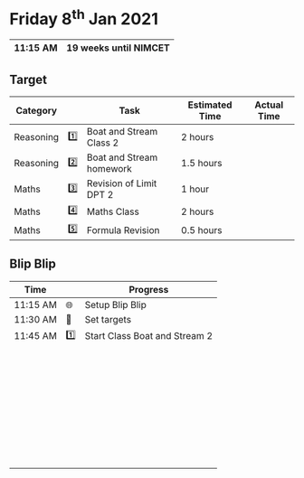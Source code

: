 # Friday 8<sup>th</sup> Jan 2021

| 11:15 AM | 19 weeks until NIMCET |
| -------- | --------------------: |

## Target

| Category  |         | Task                     | Estimated Time | Actual Time |
| --------- | ------- | ------------------------ | -------------- | ----------- |
| Reasoning | :one:   | Boat and Stream Class 2  | 2 hours        |             |
| Reasoning | :two:   | Boat and Stream homework | 1.5 hours      |             |
| Maths     | :three: | Revision of  Limit DPT 2 | 1 hour         |             |
| Maths     | :four:  | Maths Class              | 2 hours        |             |
| Maths     | :five:  | Formula Revision         | 0.5 hours      |             |

## Blip Blip

| Time     |       | Progress                      |
| -------- | ----- | ----------------------------- |
| 11:15 AM | 🌐     | Setup Blip Blip               |
| 11:30 AM | 🎯     | Set targets                   |
| 11:45 AM | :one: | Start Class Boat and Stream 2 |
|          |       |                               |
|          |       |                               |
|          |       |                               |
|          |       |                               |
|          |       |                               |
|          |       |                               |
|          |       |                               |
|          |       |                               |
|          |       |                               |
|          |       |                               |
|          |       |                               |
|          |       |                               |
|          |       |                               |
|          |       |                               |
|          |       |                               |
|          |       |                               |
|          |       |                               |
|          |       |                               |
|          |       |                               |
|          |       |                               |
|          |       |                               |
|          |       |                               |
|          |       |                               |
|          |       |                               |
|          |       |                               |
|          |       |                               |
|          |       |                               |
|          |       |                               |
|          |       |                               |
|          |       |                               |
|          |       |                               |
|          |       |                               |
|          |       |                               |
|          |       |                               |
|          |       |                               |
|          |       |                               |
